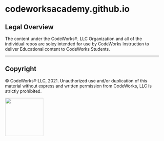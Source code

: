 # codeworksacademy.github.io

## Legal Overview

The content under the CodeWorks®, LLC Organization and all of the individual repos are soley intended for use by CodeWorks Instruction to deliver Educational content to CodeWorks Students.

---

## Copyright

© CodeWorks® LLC, 2021. Unauthorized use and/or duplication of this material without express and written permission from CodeWorks, LLC is strictly prohibited.


<img src="
https://bcw.blob.core.windows.net/public/img/7815839041305055
" width="125">
